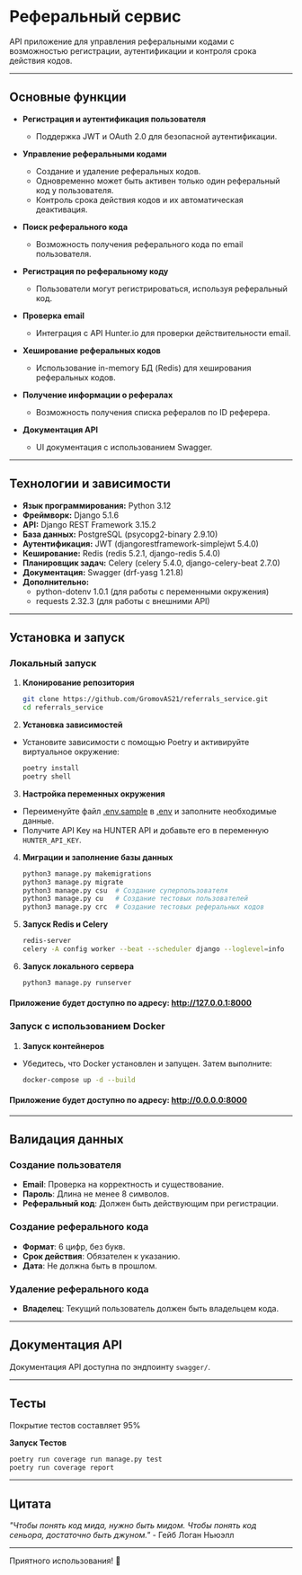 # Реферальный сервис

API приложение для управления реферальными кодами с возможностью регистрации, аутентификации и контроля срока действия кодов.

---

## Основные функции

- **Регистрация и аутентификация пользователя**  
  - Поддержка JWT и OAuth 2.0 для безопасной аутентификации.

- **Управление реферальными кодами**  
  - Создание и удаление реферальных кодов.  
  - Одновременно может быть активен только один реферальный код у пользователя.  
  - Контроль срока действия кодов и их автоматическая деактивация.  

- **Поиск реферального кода**  
  - Возможность получения реферального кода по email пользователя.

- **Регистрация по реферальному коду**  
  - Пользователи могут регистрироваться, используя реферальный код.

- **Проверка email**  
  - Интеграция с API Hunter.io для проверки действительности email.

- **Хеширование реферальных кодов**  
  - Использование in-memory БД (Redis) для хеширования реферальных кодов.

- **Получение информации о рефералах**  
  - Возможность получения списка рефералов по ID реферера.

- **Документация API**  
  - UI документация с использованием Swagger.

---

## Технологии и зависимости

- **Язык программирования:** Python 3.12
- **Фреймворк:** Django 5.1.6
- **API:** Django REST Framework 3.15.2
- **База данных:** PostgreSQL (psycopg2-binary 2.9.10)
- **Аутентификация:** JWT (djangorestframework-simplejwt 5.4.0)
- **Кеширование:** Redis (redis 5.2.1, django-redis 5.4.0)
- **Планировщик задач:** Celery (celery 5.4.0, django-celery-beat 2.7.0)
- **Документация:** Swagger (drf-yasg 1.21.8)
- **Дополнительно:**  
  - python-dotenv 1.0.1 (для работы с переменными окружения)  
  - requests 2.32.3 (для работы с внешними API)

---

## Установка и запуск

### Локальный запуск

1. **Клонирование репозитория**  
   ```bash
   git clone https://github.com/GromovAS21/referrals_service.git
   cd referrals_service
   ```
2. **Установка зависимостей**
- Установите зависимости с помощью Poetry и активируйте виртуальное окружение:
  ```bash
  poetry install
  poetry shell
  ```
3. **Настройка переменных окружения**
- Переименуйте файл [.env.sample](.env.sample) в [.env](.env.sample) и заполните необходимые данные.
- Получите API Key на HUNTER API и добавьте его в переменную `HUNTER_API_KEY`.

4. **Миграции и заполнение базы данных**
     ```bash
     python3 manage.py makemigrations
     python3 manage.py migrate
     python3 manage.py csu  # Создание суперпользователя
     python3 manage.py cu   # Создание тестовых пользователей
     python3 manage.py crc  # Создание тестовых реферальных кодов
     ```
5. **Запуск Redis и Celery**
     ```bash
   redis-server
   celery -A config worker --beat --scheduler django --loglevel=info
     ```
6. **Запуск локального сервера**
     ```bash
   python3 manage.py runserver
     ```
   
#### Приложение будет доступно по адресу: http://127.0.0.1:8000
   
### Запуск с использованием Docker

1. **Запуск контейнеров**
- Убедитесь, что Docker установлен и запущен. Затем выполните:
  ```bash
  docker-compose up -d --build
  ```
  
#### Приложение будет доступно по адресу: http://0.0.0.0:8000

---

## Валидация данных

### Создание пользователя
- **Email**: Проверка на корректность и существование.
- **Пароль**: Длина не менее 8 символов.
- **Реферальный код**: Должен быть действующим при регистрации.

### Создание реферального кода
- **Формат**: 6 цифр, без букв.
- **Срок действия**: Обязателен к указанию.
- **Дата**: Не должна быть в прошлом.

### Удаление реферального кода
- **Владелец**: Текущий пользователь должен быть владельцем кода.

---

## Документация API
Документация API доступна по эндпоинту `swagger/`.

---

## Тесты
Покрытие тестов составляет 95%

**Запуск Тестов**
```bash 
poetry run coverage run manage.py test
poetry run coverage report
```

---

## Цитата
*"Чтобы понять код мида, нужно быть мидом. Чтобы понять код сеньора, достаточно быть джуном."* - Гейб Логан Ньюэлл

---

Приятного использования! 🚀
  

